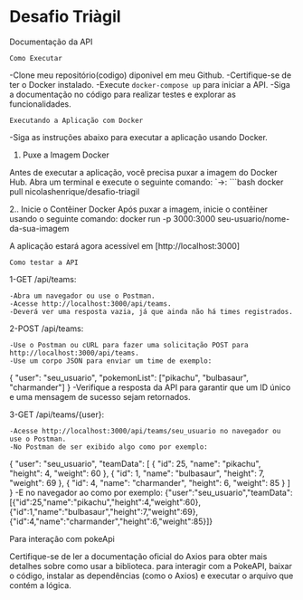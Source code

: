 # Desafio Triàgil

Documentação da API

    Como Executar

-Clone meu repositório(codigo) diponivel em meu Github.
-Certifique-se de ter o Docker instalado.
-Execute `docker-compose up` para iniciar a API.
-Siga a documentação no código para realizar testes e explorar as funcionalidades.

    Executando a Aplicação com Docker

-Siga as instruções abaixo para executar a aplicação usando Docker.

1. Puxe a Imagem Docker

Antes de executar a aplicação, você precisa puxar a imagem do Docker Hub. Abra um terminal e execute o seguinte comando:
`->: ```bash
     docker pull nicolashenrique/desafio-triagil

2.. Inicie o Contêiner Docker
Após puxar a imagem, inicie o contêiner usando o seguinte comando:
    docker run -p 3000:3000 seu-usuario/nome-da-sua-imagem

A aplicação estará agora acessível em [http://localhost:3000]

    Como testar a API

1-GET /api/teams:

    -Abra um navegador ou use o Postman.
    -Acesse http://localhost:3000/api/teams.
    -Deverá ver uma resposta vazia, já que ainda não há times registrados.

2-POST /api/teams:

    -Use o Postman ou cURL para fazer uma solicitação POST para http://localhost:3000/api/teams.
    -Use um corpo JSON para enviar um time de exemplo:
{
 "user": "seu_usuario",
 "pokemonList": ["pikachu", "bulbasaur", "charmander"]
}
    -Verifique a resposta da API para garantir que um ID único e uma mensagem de sucesso sejam retornados.

3-GET /api/teams/{user}:

    -Acesse http://localhost:3000/api/teams/seu_usuario no navegador ou use o Postman.
    -No Postman de ser exibido algo como por exemplo:
{
    "user": "seu_usuario",
    "teamData": [
        {
            "id": 25,
            "name": "pikachu",
            "height": 4,
            "weight": 60
        },
        {
            "id": 1,
            "name": "bulbasaur",
            "height": 7,
            "weight": 69
        },
        {
            "id": 4,
            "name": "charmander",
            "height": 6,
            "weight": 85
        }
    ]
}
    -E no navegador ao como por exemplo:
{"user":"seu_usuario","teamData":[{"id":25,"name":"pikachu","height":4,"weight":60},{"id":1,"name":"bulbasaur","height":7,"weight":69},{"id":4,"name":"charmander","height":6,"weight":85}]}

Para interação com pokeApi

Certifique-se de ler a documentação oficial do Axios para obter mais detalhes sobre como usar a biblioteca.
para interagir com a PokeAPI, baixar o código, instalar as dependências (como o Axios) e executar o arquivo que contém a lógica.
